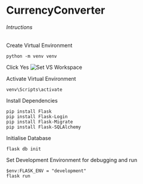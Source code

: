 # CurrencyConverter

###### Intructions

Create Virtual Environment
```
python -m venv venv
```

Click Yes
![Set VS Workspace](https://i.imgur.com/ocNHGzl.png)

Activate Virtual Environment
```
venv\Scripts\activate
```

Install Dependencies
```
pip install Flask
pip install Flask-Login
pip install Flask-Migrate
pip install Flask-SQLAlchemy
```

Initialise Database
```
flask db init
```

Set Development Environment for debugging and run
```
$env:FLASK_ENV = "development"
flask run
```